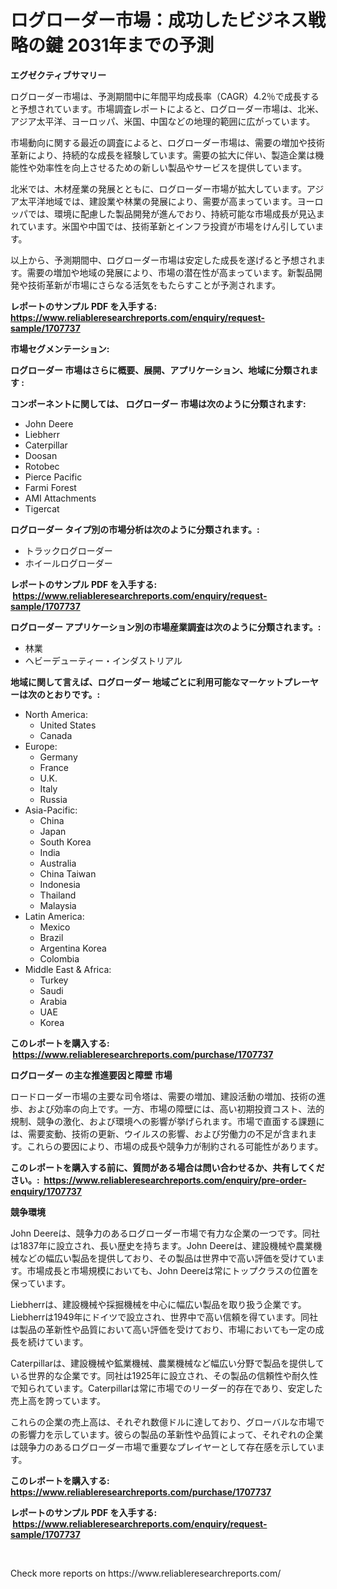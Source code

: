 <p><h1>ログローダー市場：成功したビジネス戦略の鍵 2031年までの予測</h1></p><p><strong>エグゼクティブサマリー</strong></p>
<p><p>ログローダー市場は、予測期間中に年間平均成長率（CAGR）4.2％で成長すると予想されています。市場調査レポートによると、ログローダー市場は、北米、アジア太平洋、ヨーロッパ、米国、中国などの地理的範囲に広がっています。</p><p>市場動向に関する最近の調査によると、ログローダー市場は、需要の増加や技術革新により、持続的な成長を経験しています。需要の拡大に伴い、製造企業は機能性や効率性を向上させるための新しい製品やサービスを提供しています。</p><p>北米では、木材産業の発展とともに、ログローダー市場が拡大しています。アジア太平洋地域では、建設業や林業の発展により、需要が高まっています。ヨーロッパでは、環境に配慮した製品開発が進んでおり、持続可能な市場成長が見込まれています。米国や中国では、技術革新とインフラ投資が市場をけん引しています。</p><p>以上から、予測期間中、ログローダー市場は安定した成長を遂げると予想されます。需要の増加や地域の発展により、市場の潜在性が高まっています。新製品開発や技術革新が市場にさらなる活気をもたらすことが予測されます。</p></p>
<p><strong>レポートのサンプル PDF を入手する: <a href="https://www.reliableresearchreports.com/enquiry/request-sample/1707737">https://www.reliableresearchreports.com/enquiry/request-sample/1707737</a></strong></p>
<p><strong>市場セグメンテーション:</strong></p>
<p><strong> ログローダー 市場はさらに概要、展開、アプリケーション、地域に分類されます :</strong></p>
<p><strong>コンポーネントに関しては、 ログローダー 市場は次のように分類されます: &nbsp;</strong></p>
<p><ul><li>John Deere</li><li>Liebherr</li><li>Caterpillar</li><li>Doosan</li><li>Rotobec</li><li>Pierce Pacific</li><li>Farmi Forest</li><li>AMI Attachments</li><li>Tigercat</li></ul></p>
<p><strong> ログローダー タイプ別の市場分析は次のように分類されます。:</strong></p>
<p><ul><li>トラックログローダー</li><li>ホイールログローダー</li></ul></p>
<p><strong>レポートのサンプル PDF を入手する: &nbsp;<a href="https://www.reliableresearchreports.com/enquiry/request-sample/1707737">https://www.reliableresearchreports.com/enquiry/request-sample/1707737</a></strong></p>
<p><strong> ログローダー アプリケーション別の市場産業調査は次のように分類されます。:</strong></p>
<p><ul><li>林業</li><li>ヘビーデューティー・インダストリアル</li></ul></p>
<p><strong>地域に関して言えば、ログローダー 地域ごとに利用可能なマーケットプレーヤーは次のとおりです。:</strong></p>
<p><ul>
    <li>
        North America:
        <ul>
            <li>United States</li>
            <li>Canada</li>
        </ul>
    </li>
    <li>
        Europe:
        <ul>
            <li>Germany</li>
            <li>France</li>
            <li>U.K.</li>
            <li>Italy</li>
            <li>Russia</li>
        </ul>
    </li>
    <li>
        Asia-Pacific:
        <ul>
            <li>China</li>
            <li>Japan</li>
            <li>South Korea</li>
            <li>India</li>
            <li>Australia</li>
            <li>China Taiwan</li>
            <li>Indonesia</li>
            <li>Thailand</li>
            <li>Malaysia</li>
        </ul>
    </li>
    <li>
        Latin America:
        <ul>
            <li>Mexico</li>
            <li>Brazil</li>
            <li>Argentina Korea</li>
            <li>Colombia</li>
        </ul>
    </li>
    <li>
        Middle East & Africa:
        <ul>
            <li>Turkey</li>
            <li>Saudi</li>
            <li>Arabia</li>
            <li>UAE</li>
            <li>Korea</li>
        </ul>
    </li>
    </ul></p>
<p><strong>このレポートを購入する: &nbsp;<a href="https://www.reliableresearchreports.com/purchase/1707737">https://www.reliableresearchreports.com/purchase/1707737</a></strong></p>
<p><strong>ログローダー の主な推進要因と障壁 市場</strong></p>
<p><p>ロードローダー市場の主要な司令塔は、需要の増加、建設活動の増加、技術の進歩、および効率の向上です。一方、市場の障壁には、高い初期投資コスト、法的規制、競争の激化、および環境への影響が挙げられます。市場で直面する課題には、需要変動、技術の更新、ウイルスの影響、および労働力の不足が含まれます。これらの要因により、市場の成長や競争力が制約される可能性があります。</p></p>
<p><strong>このレポートを購入する前に、質問がある場合は問い合わせるか、共有してください。:&nbsp; <a href="https://www.reliableresearchreports.com/enquiry/pre-order-enquiry/1707737">https://www.reliableresearchreports.com/enquiry/pre-order-enquiry/1707737</a></strong></p>
<p><strong>競争環境</strong></p>
<p><p>John Deereは、競争力のあるログローダー市場で有力な企業の一つです。同社は1837年に設立され、長い歴史を持ちます。John Deereは、建設機械や農業機械などの幅広い製品を提供しており、その製品は世界中で高い評価を受けています。市場成長と市場規模においても、John Deereは常にトップクラスの位置を保っています。</p><p>Liebherrは、建設機械や採掘機械を中心に幅広い製品を取り扱う企業です。Liebherrは1949年にドイツで設立され、世界中で高い信頼を得ています。同社は製品の革新性や品質において高い評価を受けており、市場においても一定の成長を続けています。</p><p>Caterpillarは、建設機械や鉱業機械、農業機械など幅広い分野で製品を提供している世界的な企業です。同社は1925年に設立され、その製品の信頼性や耐久性で知られています。Caterpillarは常に市場でのリーダー的存在であり、安定した売上高を誇っています。</p><p>これらの企業の売上高は、それぞれ数億ドルに達しており、グローバルな市場での影響力を示しています。彼らの製品の革新性や品質によって、それぞれの企業は競争力のあるログローダー市場で重要なプレイヤーとして存在感を示しています。</p></p>
<p><strong>このレポートを購入する: &nbsp; <a href="https://www.reliableresearchreports.com/purchase/1707737">https://www.reliableresearchreports.com/purchase/1707737</a></strong></p>
<p><strong>レポートのサンプル PDF を入手する: &nbsp;<a href="https://www.reliableresearchreports.com/enquiry/request-sample/1707737">https://www.reliableresearchreports.com/enquiry/request-sample/1707737</a></strong><strong></strong></p>
<p>&nbsp;</p>
<p>Check more reports on https://www.reliableresearchreports.com/</p>